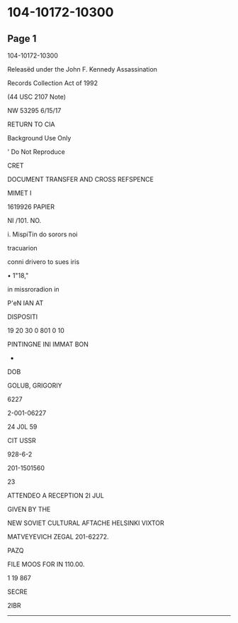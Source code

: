 # 104-10172-10300

## Page 1

104-10172-10300

Releasëd under the John F. Kennedy Assassination

Records Collection Act of 1992

(44 USC 2107 Note)

NW 53295 6/15/17

RETURN TO CIA

Background Use Only

' Do Not Reproduce

CRET

DOCUMENT TRANSFER AND CROSS REFSPENCE

MIMET I

1619926 PAPIER

NI /101. NO.

i. MispiTin do sorors noi

tracuarion

conni drivero to sues iris

• 1"18,"

in missroradion in

P'eN IAN AT

DISPOSITI

19 20 30 0 801 0 10

PINTINGNE INI IMMAT BON

-

DOB

GOLUB, GRIGORIY

6227

2-001-06227

24 J0L 59

CIT USSR

928-6-2

201-1501560

23

ATTENDEO A RECEPTION 2I JUL

GIVEN BY THE

NEW SOVIET CULTURAL AFTACHE HELSINKI VIXTOR

MATVEYEVICH ZEGAL 201-62272.

PAZQ

FILE MOOS FOR IN 110.00.

1 19 867

SECRE

2IBR

---

